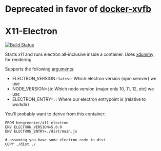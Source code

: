 # Deprecated in favor of [docker-xvfb](https://github.com/bengreenier/docker-xvfb) 

# X11-Electron

[![Build Status](https://b3ngr33ni3r.visualstudio.com/x11-electron/_apis/build/status/bengreenier.docker-x11-electron?branchName=master)](https://b3ngr33ni3r.visualstudio.com/x11-electron/_build/latest?definitionId=7&branchName=master)

Starts x11 and runs electron all-inclusive inside a container. Uses [xdummy](https://xpra.org/trac/wiki/Xdummy) for rendering.

Supports the following [arguments](https://docs.docker.com/engine/reference/builder/#arg):

+ ELECTRON_VERSION=`latest`: Which electron version (npm semver) we use
+ NODE_VERSION=`10`: Which node version (major only 10, 11, 12, etc) we use
+ ELECTRON_ENTRY=`.`: Where our electron entrypoint is (relative to workdir)

You'll probably want to derive from this container:

```
FROM bengreenier/x11-electron
ENV ELECTRON_VERSION=5.0.0
ENV ELECTRON_ENTRY=./dist/main.js

# assuming you have some electron code in dist
COPY ./dist ./
```

